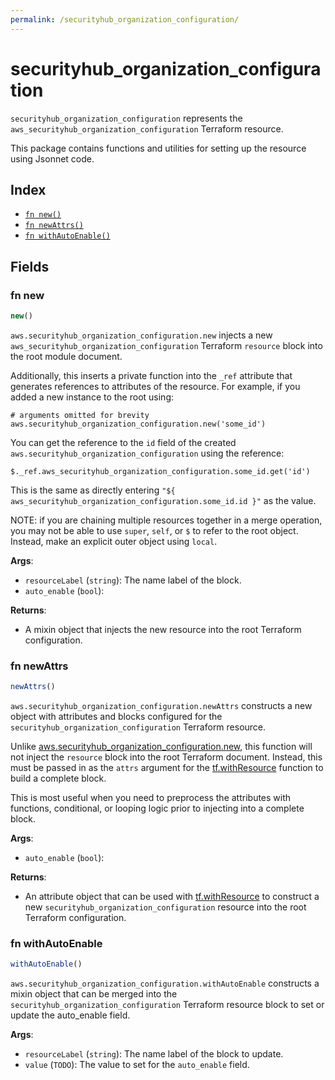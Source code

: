```yaml
---
permalink: /securityhub_organization_configuration/
---
```


# securityhub_organization_configuration

`securityhub_organization_configuration` represents the `aws_securityhub_organization_configuration` Terraform resource.



This package contains functions and utilities for setting up the resource using Jsonnet code.


## Index

* [`fn new()`](#fn-new)
* [`fn newAttrs()`](#fn-newattrs)
* [`fn withAutoEnable()`](#fn-withautoenable)

## Fields

### fn new

```ts
new()
```


`aws.securityhub_organization_configuration.new` injects a new `aws_securityhub_organization_configuration` Terraform `resource`
block into the root module document.

Additionally, this inserts a private function into the `_ref` attribute that generates references to attributes of the
resource. For example, if you added a new instance to the root using:

    # arguments omitted for brevity
    aws.securityhub_organization_configuration.new('some_id')

You can get the reference to the `id` field of the created `aws.securityhub_organization_configuration` using the reference:

    $._ref.aws_securityhub_organization_configuration.some_id.get('id')

This is the same as directly entering `"${ aws_securityhub_organization_configuration.some_id.id }"` as the value.

NOTE: if you are chaining multiple resources together in a merge operation, you may not be able to use `super`, `self`,
or `$` to refer to the root object. Instead, make an explicit outer object using `local`.

**Args**:
  - `resourceLabel` (`string`): The name label of the block.
  - `auto_enable` (`bool`): 

**Returns**:
- A mixin object that injects the new resource into the root Terraform configuration.


### fn newAttrs

```ts
newAttrs()
```


`aws.securityhub_organization_configuration.newAttrs` constructs a new object with attributes and blocks configured for the `securityhub_organization_configuration`
Terraform resource.

Unlike [aws.securityhub_organization_configuration.new](#fn-securityhuborganizationconfigurationnew), this function will not inject the `resource`
block into the root Terraform document. Instead, this must be passed in as the `attrs` argument for the
[tf.withResource](https://github.com/tf-libsonnet/core/tree/main/docs#fn-withresource) function to build a complete block.

This is most useful when you need to preprocess the attributes with functions, conditional, or looping logic prior to
injecting into a complete block.

**Args**:
  - `auto_enable` (`bool`): 

**Returns**:
  - An attribute object that can be used with [tf.withResource](https://github.com/tf-libsonnet/core/tree/main/docs#fn-withresource) to construct a new `securityhub_organization_configuration` resource into the root Terraform configuration.


### fn withAutoEnable

```ts
withAutoEnable()
```

`aws.securityhub_organization_configuration.withAutoEnable` constructs a mixin object that can be merged into the `securityhub_organization_configuration`
Terraform resource block to set or update the auto_enable field.



**Args**:
  - `resourceLabel` (`string`): The name label of the block to update.
  - `value` (`TODO`): The value to set for the `auto_enable` field.
